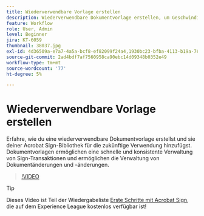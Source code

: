 ```yaml
---
title: Wiederverwendbare Vorlage erstellen
description: Wiederverwendbare Dokumentvorlage erstellen, um Geschwindigkeit und Konsistenz sicherzustellen
feature: Workflow
role: User, Admin
level: Beginner
jira: KT-6059
thumbnail: 38037.jpg
exl-id: 4d36509a-e7a7-4a5a-bcf8-ef82099f24a4,1930bc23-bfba-4113-b19a-76634667bda3
source-git-commit: 2ad4bdf7af7560958ca90ebc14d09348b0352e49
workflow-type: tm+mt
source-wordcount: '77'
ht-degree: 5%

---
```


# Wiederverwendbare Vorlage erstellen

Erfahre, wie du eine wiederverwendbare Dokumentvorlage erstellst und sie deiner Acrobat Sign-Bibliothek für die zukünftige Verwendung hinzufügst. Dokumentvorlagen ermöglichen eine schnelle und konsistente Verwaltung von Sign-Transaktionen und ermöglichen die Verwaltung von Dokumentänderungen und -änderungen.

>[!VIDEO](https://video.tv.adobe.com/v/38037?quality=12&learn=on&hidetitle=true)

>[!TIP]
>
>Dieses Video ist Teil der Wiedergabeliste [Erste Schritte mit Acrobat Sign](https://experienceleague.adobe.com/en/playlists/acrobat-sign-get-started-business-users), die auf dem Experience League kostenlos verfügbar ist!
